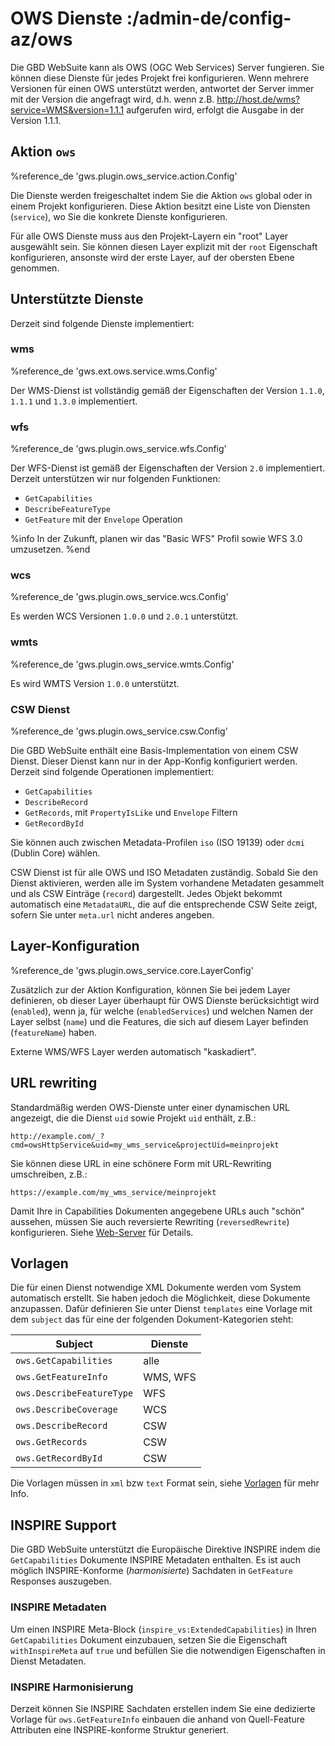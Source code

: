 # OWS Dienste :/admin-de/config-az/ows

Die GBD WebSuite kann als OWS (OGC Web Services) Server fungieren. Sie können diese Dienste für jedes Projekt frei konfigurieren. Wenn mehrere Versionen für einen OWS unterstützt werden, antwortet der Server immer mit der Version die angefragt wird, d.h. wenn z.B. http://host.de/wms?service=WMS&version=1.1.1 aufgerufen wird, erfolgt die Ausgabe in der Version 1.1.1.

## Aktion ``ows``

%reference_de 'gws.plugin.ows_service.action.Config'

Die Dienste werden freigeschaltet indem Sie die Aktion ``ows`` global oder in einem Projekt konfigurieren. Diese Aktion besitzt eine Liste von Diensten (``service``), wo Sie die konkrete Dienste konfigurieren.

Für alle OWS Dienste muss aus den Projekt-Layern ein "root" Layer ausgewählt sein. Sie können diesen Layer explizit mit der ``root`` Eigenschaft konfigurieren, ansonste wird der erste Layer, auf der obersten Ebene genommen.

## Unterstützte Dienste

Derzeit sind folgende Dienste implementiert:

### wms

%reference_de 'gws.ext.ows.service.wms.Config'

Der WMS-Dienst ist vollständig gemäß der Eigenschaften der Version ``1.1.0``, ``1.1.1`` und ``1.3.0`` implementiert.

### wfs

%reference_de 'gws.plugin.ows_service.wfs.Config'

Der WFS-Dienst ist gemäß der Eigenschaften der Version ``2.0`` implementiert. Derzeit unterstützen wir nur folgenden Funktionen:

- ``GetCapabilities``
- ``DescribeFeatureType``
- ``GetFeature`` mit der ``Envelope`` Operation

%info
 In der Zukunft, planen wir das "Basic WFS" Profil sowie WFS 3.0 umzusetzen.
%end

### wcs

%reference_de 'gws.plugin.ows_service.wcs.Config'

Es werden WCS Versionen ``1.0.0`` und ``2.0.1`` unterstützt.

### wmts

%reference_de 'gws.plugin.ows_service.wmts.Config'

Es wird WMTS Version ``1.0.0`` unterstützt.

### CSW Dienst

%reference_de 'gws.plugin.ows_service.csw.Config'

Die GBD WebSuite enthält eine Basis-Implementation von einem CSW Dienst. Dieser Dienst kann nur in der App-Konfig konfiguriert werden. Derzeit sind folgende Operationen implementiert:

- ``GetCapabilities``
- ``DescribeRecord``
- ``GetRecords``, mit ``PropertyIsLike`` und ``Envelope`` Filtern
- ``GetRecordById``

Sie können auch zwischen Metadata-Profilen ``iso`` (ISO 19139) oder ``dcmi`` (Dublin Core) wählen.

CSW Dienst ist für alle OWS und ISO Metadaten zuständig. Sobald Sie den Dienst aktivieren, werden alle im System vorhandene Metadaten gesammelt und als CSW Einträge (``record``) dargestellt. Jedes Objekt bekommt automatisch eine ``MetadataURL``, die auf die entsprechende CSW Seite zeigt, sofern Sie unter ``meta.url`` nicht anderes angeben.

## Layer-Konfiguration

%reference_de 'gws.plugin.ows_service.core.LayerConfig'

Zusätzlich zur der Aktion Konfiguration, können Sie bei jedem Layer definieren, ob dieser Layer überhaupt für OWS Dienste berücksichtigt wird (``enabled``), wenn ja, für welche (``enabledServices``) und welchen Namen der Layer selbst (``name``) und die Features, die sich auf diesem Layer befinden (``featureName``) haben.

Externe WMS/WFS Layer werden automatisch "kaskadiert".

## URL rewriting

Standardmäßig werden OWS-Dienste unter einer dynamischen URL angezeigt, die die Dienst ``uid`` sowie Projekt ``uid`` enthält, z.B.:

    http://example.com/_?cmd=owsHttpService&uid=my_wms_service&projectUid=meinprojekt

Sie können diese URL in eine schönere Form mit URL-Rewriting umschreiben, z.B.:

    https://example.com/my_wms_service/meinprojekt

Damit Ihre in Capabilities Dokumenten angegebene URLs auch "schön" aussehen, müssen Sie auch reversierte Rewriting (``reversedRewrite``) konfigurieren. Siehe [Web-Server](/admin-de/config-az/web) für Details.

## Vorlagen

Die für einen Dienst notwendige XML Dokumente werden vom System automatisch erstellt. Sie haben jedoch die Möglichkeit, diese Dokumente anzupassen. Dafür definieren Sie unter Dienst ``templates`` eine Vorlage mit dem ``subject`` das für eine der folgenden Dokument-Kategorien steht:

| Subject | Dienste |
|---|---|
| ``ows.GetCapabilities`` | alle |
| ``ows.GetFeatureInfo`` | WMS, WFS |
| ``ows.DescribeFeatureType`` | WFS |
| ``ows.DescribeCoverage`` | WCS |
| ``ows.DescribeRecord`` | CSW |
| ``ows.GetRecords`` | CSW |
| ``ows.GetRecordById`` | CSW |

Die Vorlagen müssen in ``xml`` bzw ``text`` Format sein, siehe [Vorlagen](/admin-de/config-az/template) für mehr Info.

## INSPIRE Support

Die GBD WebSuite unterstützt die Europäische Direktive INSPIRE indem die ``GetCapabilities`` Dokumente INSPIRE Metadaten enthalten. Es ist auch möglich INSPIRE-Konforme (*harmonisierte*) Sachdaten in ``GetFeature`` Responses auszugeben.

### INSPIRE Metadaten

Um einen INSPIRE Meta-Block (``inspire_vs:ExtendedCapabilities``) in Ihren ``GetCapabilities`` Dokument einzubauen, setzen Sie die Eigenschaft ``withInspireMeta`` auf ``true`` und befüllen Sie die notwendigen Eigenschaften in Dienst Metadaten.

### INSPIRE Harmonisierung

Derzeit können Sie INSPIRE Sachdaten erstellen indem Sie eine dedizierte Vorlage für ``ows.GetFeatureInfo`` einbauen die anhand von Quell-Feature Attributen eine INSPIRE-konforme Struktur generiert.